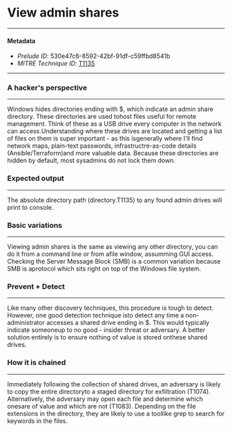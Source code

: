 
# View admin shares

---

#### Metadata

- *Prelude ID*: 530e47c6-8592-42bf-91df-c59ffbd8541b
- *MITRE Technique ID*: [T1135](https://attack.mitre.org/techniques/T1135/)

---

### A hacker's perspective

---

Windows hides directories ending with $, which indicate an admin share directory. These directories are used tohost files useful for remote management. Think of these as a USB drive every computer in the network can access.Understanding where these drives are located and getting a list of files on them is super important - as this isgenerally where I'll find network maps, plain-text passwords, infrastructre-as-code details (Ansible/Terraform)and more valuable data. Because these directories are hidden by default, most sysadmins do not lock them down.

### Expected output

---

The absolute directory path (directory.T1135) to any found admin drives will print to console.

### Basic variations

---

Viewing admin shares is the same as viewing any other directory, you can do it from a command line or from afile window, assumming GUI access. Checking the Server Message Block (SMB) is a common variation because SMB is aprotocol which sits right on top of the Windows file system.

### Prevent + Detect

---

Like many other discovery techniques, this procedure is tough to detect. However, one good detection technique isto detect any time a non-administrator accesses a shared drive ending in $. This would typically indicate someoneup to no good - insider threat or adversary. A better solution entirely is to ensure nothing of value is stored onthese shared drives.

### How it is chained

---

Immediately following the collection of shared drives, an adversary is likely to copy the entire directoryto a staged directory for exfiltration (T1074). Alternatively, the adversary may open each file and determine which onesare of value and which are not (T1083). Depending on the file extensions in the directory, they are likely to use a toollike grep to search for keywords in the files.
